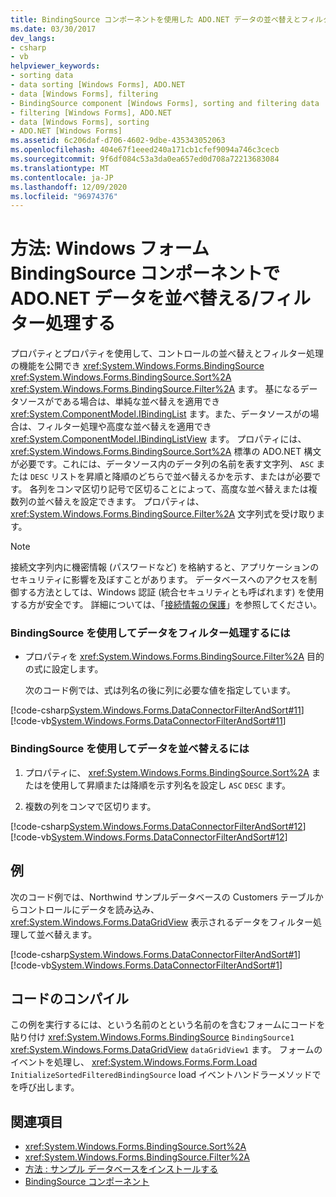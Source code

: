 ```yaml
---
title: BindingSource コンポーネントを使用した ADO.NET データの並べ替えとフィルター処理
ms.date: 03/30/2017
dev_langs:
- csharp
- vb
helpviewer_keywords:
- sorting data
- data sorting [Windows Forms], ADO.NET
- data [Windows Forms], filtering
- BindingSource component [Windows Forms], sorting and filtering data
- filtering [Windows Forms], ADO.NET
- data [Windows Forms], sorting
- ADO.NET [Windows Forms]
ms.assetid: 6c206daf-d706-4602-9dbe-435343052063
ms.openlocfilehash: 404e67f1eeed240a171cb1cfef9094a746c3cecb
ms.sourcegitcommit: 9f6df084c53a3da0ea657ed0d708a72213683084
ms.translationtype: MT
ms.contentlocale: ja-JP
ms.lasthandoff: 12/09/2020
ms.locfileid: "96974376"
---
```

# <a name="how-to-sort-and-filter-adonet-data-with-the-windows-forms-bindingsource-component"></a>方法: Windows フォーム BindingSource コンポーネントで ADO.NET データを並べ替える/フィルター処理する

プロパティとプロパティを使用して、コントロールの並べ替えとフィルター処理の機能を公開でき <xref:System.Windows.Forms.BindingSource> <xref:System.Windows.Forms.BindingSource.Sort%2A> <xref:System.Windows.Forms.BindingSource.Filter%2A> ます。 基になるデータソースがである場合は、単純な並べ替えを適用でき <xref:System.ComponentModel.IBindingList> ます。また、データソースがの場合は、フィルター処理や高度な並べ替えを適用でき <xref:System.ComponentModel.IBindingListView> ます。 プロパティには、 <xref:System.Windows.Forms.BindingSource.Sort%2A> 標準の ADO.NET 構文が必要です。これには、データソース内のデータ列の名前を表す文字列、 `ASC` または `DESC` リストを昇順と降順のどちらで並べ替えるかを示す、またはが必要です。 各列をコンマ区切り記号で区切ることによって、高度な並べ替えまたは複数列の並べ替えを設定できます。 プロパティは、 <xref:System.Windows.Forms.BindingSource.Filter%2A> 文字列式を受け取ります。  
  
> [!NOTE]
> 接続文字列内に機密情報 (パスワードなど) を格納すると、アプリケーションのセキュリティに影響を及ぼすことがあります。 データベースへのアクセスを制御する方法としては、Windows 認証 (統合セキュリティとも呼ばれます) を使用する方が安全です。 詳細については、「[接続情報の保護](/dotnet/framework/data/adonet/protecting-connection-information)」を参照してください。  
  
### <a name="to-filter-data-with-the-bindingsource"></a>BindingSource を使用してデータをフィルター処理するには  
  
- プロパティを <xref:System.Windows.Forms.BindingSource.Filter%2A> 目的の式に設定します。  
  
     次のコード例では、式は列名の後に列に必要な値を指定しています。  
  
 [!code-csharp[System.Windows.Forms.DataConnectorFilterAndSort#11](~/samples/snippets/csharp/VS_Snippets_Winforms/System.Windows.Forms.DataConnectorFilterAndSort/CS/form1.cs#11)]
 [!code-vb[System.Windows.Forms.DataConnectorFilterAndSort#11](~/samples/snippets/visualbasic/VS_Snippets_Winforms/System.Windows.Forms.DataConnectorFilterAndSort/VB/form1.vb#11)]  
  
### <a name="to-sort-data-with-the-bindingsource"></a>BindingSource を使用してデータを並べ替えるには  
  
1. プロパティに、 <xref:System.Windows.Forms.BindingSource.Sort%2A> またはを使用して昇順または降順を示す列名を設定し `ASC` `DESC` ます。  
  
2. 複数の列をコンマで区切ります。  
  
 [!code-csharp[System.Windows.Forms.DataConnectorFilterAndSort#12](~/samples/snippets/csharp/VS_Snippets_Winforms/System.Windows.Forms.DataConnectorFilterAndSort/CS/form1.cs#12)]
 [!code-vb[System.Windows.Forms.DataConnectorFilterAndSort#12](~/samples/snippets/visualbasic/VS_Snippets_Winforms/System.Windows.Forms.DataConnectorFilterAndSort/VB/form1.vb#12)]  
  
## <a name="example"></a>例  

 次のコード例では、Northwind サンプルデータベースの Customers テーブルからコントロールにデータを読み込み、 <xref:System.Windows.Forms.DataGridView> 表示されるデータをフィルター処理して並べ替えます。  
  
 [!code-csharp[System.Windows.Forms.DataConnectorFilterAndSort#1](~/samples/snippets/csharp/VS_Snippets_Winforms/System.Windows.Forms.DataConnectorFilterAndSort/CS/form1.cs#1)]
 [!code-vb[System.Windows.Forms.DataConnectorFilterAndSort#1](~/samples/snippets/visualbasic/VS_Snippets_Winforms/System.Windows.Forms.DataConnectorFilterAndSort/VB/form1.vb#1)]  
  
## <a name="compiling-the-code"></a>コードのコンパイル  

 この例を実行するには、という名前のとという名前のを含むフォームにコードを貼り付け <xref:System.Windows.Forms.BindingSource> `BindingSource1` <xref:System.Windows.Forms.DataGridView> `dataGridView1` ます。 フォームのイベントを処理し、 <xref:System.Windows.Forms.Form.Load> `InitializeSortedFilteredBindingSource` load イベントハンドラーメソッドでを呼び出します。  
  
## <a name="see-also"></a>関連項目

- <xref:System.Windows.Forms.BindingSource.Sort%2A>
- <xref:System.Windows.Forms.BindingSource.Filter%2A>
- [方法 : サンプル データベースをインストールする](/previous-versions/visualstudio/visual-studio-2013/8b6y4c7s(v=vs.120))
- [BindingSource コンポーネント](bindingsource-component.md)
